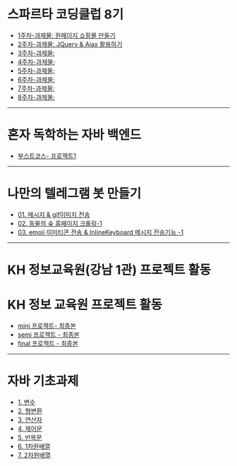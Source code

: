 # 스파르타 코딩클럽 8기
- [1주차-과제물: 원페이지 쇼핑몰 만들기](./sparta08/0510/hw01/readme.md)
- [2주차-과제물: JQuery & Ajax 활용하기](./sparta08/0517)
- [3주차-과제물: ](./sparta08/0524)
- [4주차-과제물: ](./sparta08/0531)
- [5주차-과제물: ](./sparta08/0607)
- [6주차-과제물: ](./sparta08/0614)
- [7주차-과제물: ](./sparta08/0621)
- [8주차-과제물: ](./sparta08/0628)
<hr>

# 혼자 독학하는 자바 백엔드

- [부스트코스- 프로젝트1](./boostcourse/project01/readme.MD)


<hr>

# 나만의 텔레그램 봇 만들기
- [01. 메시지 & gif이미지 전송](./0514/MyChatbot.py)
- [02. 동물의 숲 홈페이지 크롤링-1](./0522/webCrawling.py)
- [03. emoji 이미티콘 전송 & InlineKeyboard 메시지 전송기능 -1](./0529/using_model.py)


<hr>

#  KH 정보교육원(강남 1관) 프로젝트 활동
# KH 정보 교육원 프로젝트 활동
- [mini 프로젝트- 최종본]()
- [semi 프로젝트 - 최종본]()
- [final 프로젝트 - 최종본]()

<hr>

# 자바 기초과제

- [1. 변수](./homework/hw01/1_변수과제/func)
- [2. 형변환](./homework/hw01/2_형변환과제/func)
- [3. 연산자](./homework/hw01/3_연산자/func/OperatorPractice1.java)
- [4. 제어문](./homework/hw01/4_제어문)
- [5. 반복문](./homework/hw01/5_반복문)
- [6. 1차원배열](./homework/hw01/6_1차원배열/ArrayPractice.java)
- [7. 2차원배열](./homework/hw01/7_2차원배열/DimensionPractice.java)
